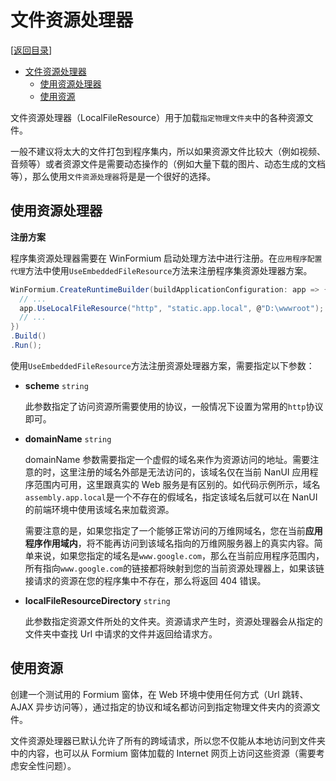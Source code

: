 # 文件资源处理器

[[返回目录](README.md)]

- [文件资源处理器](#文件资源处理器)
  - [使用资源处理器](#使用资源处理器)
  - [使用资源](#使用资源)

文件资源处理器（LocalFileResource）用于加载`指定物理文件夹`中的各种资源文件。

一般不建议将太大的文件打包到程序集内，所以如果资源文件比较大（例如视频、音频等）或者资源文件是需要动态操作的（例如大量下载的图片、动态生成的文档等），那么使用`文件资源处理器`将是是一个很好的选择。

## 使用资源处理器

**注册方案**

程序集资源处理器需要在 WinFormium 启动处理方法中进行注册。在`应用程序配置代理`方法中使用`UseEmbeddedFileResource`方法来注册程序集资源处理器方案。

```C#
WinFormium.CreateRuntimeBuilder(buildApplicationConfiguration: app => {
  // ...
  app.UseLocalFileResource("http", "static.app.local", @"D:\wwwroot");
  // ...
})
.Build()
.Run();
```

使用`UseEmbeddedFileResource`方法注册资源处理器方案，需要指定以下参数：

- **scheme** `string`

  此参数指定了访问资源所需要使用的协议，一般情况下设置为常用的`http`协议即可。

- **domainName** `string`

  domainName 参数需要指定一个虚假的域名来作为资源访问的地址。需要注意的时，这里注册的域名外部是无法访问的，该域名仅在当前 NanUI 应用程序范围内可用，这里跟真实的 Web 服务是有区别的。如代码示例所示，域名`assembly.app.local`是一个不存在的假域名，指定该域名后就可以在 NanUI 的前端环境中使用该域名来加载资源。

  需要注意的是，如果您指定了一个能够正常访问的万维网域名，您在当前**应用程序作用域内**，将不能再访问到该域名指向的万维网服务器上的真实内容。简单来说，如果您指定的域名是`www.google.com`，那么在当前应用程序范围内，所有指向`www.google.com`的链接都将映射到您的当前资源处理器上，如果该链接请求的资源在您的程序集中不存在，那么将返回 404 错误。

- **localFileResourceDirectory** `string`

  此参数指定资源文件所处的文件夹。资源请求产生时，资源处理器会从指定的文件夹中查找 Url 中请求的文件并返回给请求方。

## 使用资源

创建一个测试用的 Formium 窗体，在 Web 环境中使用任何方式（Url 跳转、AJAX 异步访问等），通过指定的协议和域名都访问到指定物理文件夹内的资源文件。

文件资源处理器已默认允许了所有的跨域请求，所以您不仅能从本地访问到文件夹中的内容，也可以从 Formium 窗体加载的 Internet 网页上访问这些资源（需要考虑安全性问题）。
